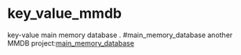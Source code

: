 # key_value_mmdb
key-value main memory database .
#main_memory_database
another MMDB project:[main_memory_database](https://github.com/slarsar/main_memory_database)
